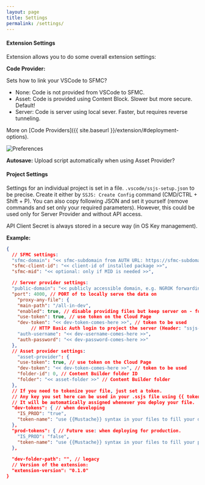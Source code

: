 ```yaml
---
layout: page
title: Settings
permalink: /settings/
---
```


#### Extension Settings

Extension allows you to do some overall extension settings:

**Code Provider:**

Sets how to link your VSCode to SFMC?

- None: Code is not provided from VSCode to SFMC.
- Asset: Code is provided using Content Block. Slower but more secure. Default!
- Server: Code is server using local sever. Faster, but requires reverse tunneling.

More on [Code Providers]({{ site.baseurl }}/extension/#deployment-options).

<img src="{{ site.baseurl }}/assets/img/preferences.png" alt="Preferences">

**Autosave:**
Upload script automatically when using Asset Provider?

#### Project Settings

Settings for an individual project is set in a file. `.vscode/ssjs-setup.json` to be precise.
Create it either by `SSJS: Create Config` command (CMD/CTRL + Shift + P). You can also copy following JSON and set it yourself (remove commands and set only your required parameters). However, this could be used only for Server Provider and without API access.

API Client Secret is always stored in a secure way (in OS Key management).

**Example:**

```json
{
  // SFMC settings:
  "sfmc-domain": "<< sfmc-subdomain from AUTH URL: https://sfmc-subdomain.auth.marketingcloudapis.com/ >>",
  "sfmc-client-id": "<< client-id of installed package >>",
  "sfmc-mid": "<< optional: only if MID is needed >>",

  // Server provider settings:
  "public-domain": "<< publicly accessible domain, e.g. NGROK forwarding domain >>",
  "port": 4000, // PORT of to locally serve the data on
	"proxy-any-file": {
    "main-path": "/all-in-dev",
    "enabled": true, // disable providing files but keep server on - future use
    "use-token": true, // use token on the Cloud Page
    "dev-token": "<< dev-token-comes-here >>", // token to be used
		 // HTTP Basic Auth login to project the server (Header: "ssjs-authorization")
    "auth-username": "<< dev-username-comes-here >>",
    "auth-password": "<< dev-password-comes-here >>"
  },
  // Asset provider settings:
	"asset-provider": {
    "use-token": true, // use token on the Cloud Page
    "dev-token": "<< dev-token-comes-here >>", // token to be used
    "folder-id": 0, // Content Builder folder ID
    "folder": "<< asset-folder >>" // Content Builder folder
  },
  // If you need to tokenize your file, just set a token.
  // Any key you set here can be used in your .ssjs file using {{ token-name }} syntax.
  // It will be automatically assigned whenever you deploy your file.
  "dev-tokens": { // when developing
    "IS_PROD": "true",
    "token-name": "use {{Mustache}} syntax in your files to fill your dev files"
  },
  "prod-tokens": { // Future use: when deploying for production.
    "IS_PROD": "false",
    "token-name": "use {{Mustache}} syntax in your files to fill your prod files"
  },
	
  "dev-folder-path": "", // legacy
  // Version of the extension:
  "extension-version": "0.1.0"
}
```